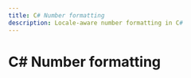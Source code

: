 ```yaml
---
title: C# Number formatting
description: Locale-aware number formatting in C#
---
```


# C# Number formatting
